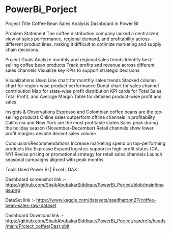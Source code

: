 # PowerBi_Porject
Project Title
 Coffee Bean Sales Analysis Dashboard in Power BI

Problem Statement
 The coffee distribution company lacked a centralized view of sales performance, regional demand, and profitability across different product lines, making it difficult to optimize marketing and supply chain decisions.

Project Goals
Analyze monthly and regional sales trends
Identify best-selling coffee bean products
Track profits and revenue across different sales channels
Visualize key KPIs to support strategic decisions

Visualizations Used
Line chart for monthly sales trends
Stacked column chart for region-wise product performance
Donut chart for sales channel contribution
Map for state-wise profit distribution
KPI cards for Total Sales, Total Profit, and Average Margin
Table for detailed product-wise profit and sales

Insights & Observations
Espresso and Colombian coffee beans are the top-selling products
Online sales outperform offline channels in profitability
California and New York are the most profitable states
Sales peak during the holiday season (November–December)
Retail channels show lower profit margins despite decent sales volume

Conclusion/Recommendations
Increase marketing spend on top-performing products like Espresso
Expand logistics support in high-profit states (CA, NY)
Revise pricing or promotional strategy for retail sales channels
Launch seasonal campaigns aligned with peak months

Tools Used
 Power BI | Excel | DAX

Dashboard screenshot link :- https://github.com/ShaikAbubakarSiddique/PowerBi_Porject/blob/main/image.png

DataSet link :- https://www.kaggle.com/datasets/saadharoon27/coffee-bean-sales-raw-dataset

Dashboard Download link :- https://github.com/ShaikAbubakarSiddique/PowerBi_Porject/raw/refs/heads/main/Project_coffee(Das).pbit
